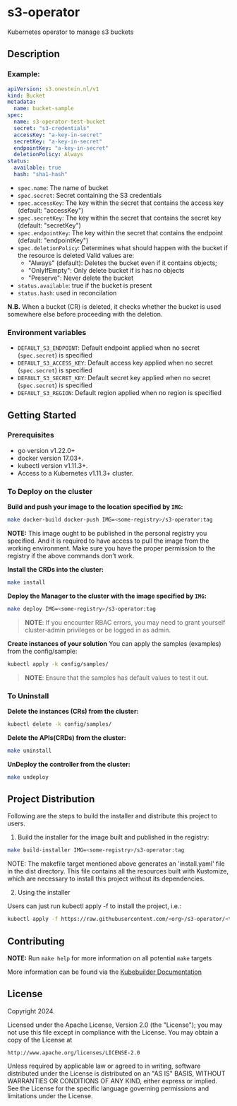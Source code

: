 # s3-operator
Kubernetes operator to manage s3 buckets

## Description

### Example:

```yaml
apiVersion: s3.onestein.nl/v1
kind: Bucket
metadata:
  name: bucket-sample
spec:
  name: s3-operator-test-bucket
  secret: "s3-credentials"
  accessKey: "a-key-in-secret"
  secretKey: "a-key-in-secret"
  endpointKey: "a-key-in-secret"
  deletionPolicy: Always
status:
  available: true
  hash: "sha1-hash"
```

- `spec.name`: The name of bucket
- `spec.secret`: Secret containing the S3 credentials
- `spec.accessKey`: The key within the secret that contains the access key (default: "accessKey")
- `spec.secretKey`: The key within the secret that contains the secret key (default: "secretKey")
- `spec.endpointKey`: The key within the secret that contains the endpoint (default: "endpointKey")
- `spec.deletionPolicy`: Determines what should happen with the bucket if the resource is deleted
  Valid values are:
  - "Always" (default): Deletes the bucket even if it contains objects;
  - "OnlyIfEmpty": Only delete bucket if is has no objects
  - "Preserve": Never delete the bucket
- `status.available`: true if the bucket is present
- `status.hash`: used in reconcilation

**N.B.** When a bucket (CR) is deleted, it checks whether the bucket is used somewhere else before proceeding with the deletion.

### Environment variables

- `DEFAULT_S3_ENDPOINT`: Default endpoint applied when no secret (`spec.secret`) is specified
- `DEFAULT_S3_ACCESS_KEY`: Default access key applied when no secret (`spec.secret`) is specified
- `DEFAULT_S3_SECRET_KEY`: Default secret key applied when no secret (`spec.secret`) is specified
- `DEFAULT_S3_REGION`: Default region applied when no region is specified

## Getting Started

### Prerequisites
- go version v1.22.0+
- docker version 17.03+.
- kubectl version v1.11.3+.
- Access to a Kubernetes v1.11.3+ cluster.

### To Deploy on the cluster
**Build and push your image to the location specified by `IMG`:**

```sh
make docker-build docker-push IMG=<some-registry>/s3-operator:tag
```

**NOTE:** This image ought to be published in the personal registry you specified.
And it is required to have access to pull the image from the working environment.
Make sure you have the proper permission to the registry if the above commands don’t work.

**Install the CRDs into the cluster:**

```sh
make install
```

**Deploy the Manager to the cluster with the image specified by `IMG`:**

```sh
make deploy IMG=<some-registry>/s3-operator:tag
```

> **NOTE**: If you encounter RBAC errors, you may need to grant yourself cluster-admin
privileges or be logged in as admin.

**Create instances of your solution**
You can apply the samples (examples) from the config/sample:

```sh
kubectl apply -k config/samples/
```

>**NOTE**: Ensure that the samples has default values to test it out.

### To Uninstall
**Delete the instances (CRs) from the cluster:**

```sh
kubectl delete -k config/samples/
```

**Delete the APIs(CRDs) from the cluster:**

```sh
make uninstall
```

**UnDeploy the controller from the cluster:**

```sh
make undeploy
```

## Project Distribution

Following are the steps to build the installer and distribute this project to users.

1. Build the installer for the image built and published in the registry:

```sh
make build-installer IMG=<some-registry>/s3-operator:tag
```

NOTE: The makefile target mentioned above generates an 'install.yaml'
file in the dist directory. This file contains all the resources built
with Kustomize, which are necessary to install this project without
its dependencies.

2. Using the installer

Users can just run kubectl apply -f <URL for YAML BUNDLE> to install the project, i.e.:

```sh
kubectl apply -f https://raw.githubusercontent.com/<org>/s3-operator/<tag or branch>/dist/install.yaml
```

## Contributing

**NOTE:** Run `make help` for more information on all potential `make` targets

More information can be found via the [Kubebuilder Documentation](https://book.kubebuilder.io/introduction.html)

## License

Copyright 2024.

Licensed under the Apache License, Version 2.0 (the "License");
you may not use this file except in compliance with the License.
You may obtain a copy of the License at

    http://www.apache.org/licenses/LICENSE-2.0

Unless required by applicable law or agreed to in writing, software
distributed under the License is distributed on an "AS IS" BASIS,
WITHOUT WARRANTIES OR CONDITIONS OF ANY KIND, either express or implied.
See the License for the specific language governing permissions and
limitations under the License.

